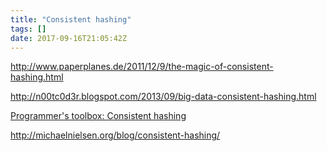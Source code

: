 ```yaml
---
title: "Consistent hashing"
tags: []
date: 2017-09-16T21:05:42Z
---
```


http://www.paperplanes.de/2011/12/9/the-magic-of-consistent-hashing.html

http://n00tc0d3r.blogspot.com/2013/09/big-data-consistent-hashing.html

[Programmer's toolbox: Consistent hashing](https://web.archive.org/web/20100302140245/http://www.tomkleinpeter.com/2008/03/17/programmers-toolbox-part-3-consistent-hashing/)

http://michaelnielsen.org/blog/consistent-hashing/

